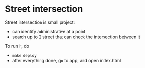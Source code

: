 # Street intersection

Street intersection is small project:
- can identify administrative at a point 
- search up to 2 street that can check the intersection between it

To run it, do
- `make deploy`
- after everything done, go to app, and open index.html